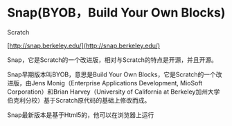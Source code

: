 # Snap\(BYOB，Build Your Own Blocks\)

Scratch



[http://snap.berkeley.edu/](http://snap.berkeley.edu/)

Snap，它是Scratch的一个改进版，相对与Scratch的特点是开源，并且开源。

Snap早期版本叫BYOB，意思是Build Your Own Blocks，它是Scratch的一个改进版，由Jens Monig（Enterprise Applications Development, MioSoft Corporation）和Brian Harvey（University of California at Berkeley加州大学伯克利分校）基于Scratch原代码的基础上修改而成。

Snap最新版本是基于Html5的，他可以在浏览器上运行

